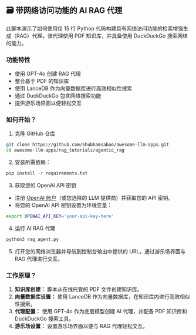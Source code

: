 ## 🗃️ 带网络访问功能的 AI RAG 代理
此脚本演示了如何使用仅 15 行 Python 代码构建具有网络访问功能的检索增强生成（RAG）代理。该代理使用 PDF 知识库，并具备使用 DuckDuckGo 搜索网络的能力。

### 功能特性

- 使用 GPT-4o 创建 RAG 代理
- 整合基于 PDF 的知识库
- 使用 LanceDB 作为向量数据库进行高效相似性搜索
- 通过 DuckDuckGo 包含网络搜索功能
- 提供游乐场界面以便轻松交互

### 如何开始？

1. 克隆 GitHub 仓库
```bash
git clone https://github.com/Shubhamsaboo/awesome-llm-apps.git
cd awesome-llm-apps/rag_tutorials/agentic_rag
```

2. 安装所需依赖：

```bash
pip install -r requirements.txt
```

3. 获取您的 OpenAI API 密钥

- 注册 [OpenAI 账户](https://platform.openai.com/)（或您选择的 LLM 提供商）并获取您的 API 密钥。
- 将您的 OpenAI API 密钥设置为环境变量：
```bash
export OPENAI_API_KEY='your-api-key-here'
```

4. 运行 AI RAG 代理
```bash
python3 rag_agent.py
```
5. 打开您的网络浏览器并导航到控制台输出中提供的 URL，通过游乐场界面与 RAG 代理进行交互。

### 工作原理？

1. **知识库创建：** 脚本从在线托管的 PDF 文件创建知识库。
2. **向量数据库设置：** 使用 LanceDB 作为向量数据库，在知识库内进行高效相似性搜索。
3. **代理配置：** 使用 GPT-4o 作为底层模型创建 AI 代理，并配备 PDF 知识库和 DuckDuckGo 搜索工具。
4. **游乐场设置：** 设置游乐场界面以便与 RAG 代理轻松交互。